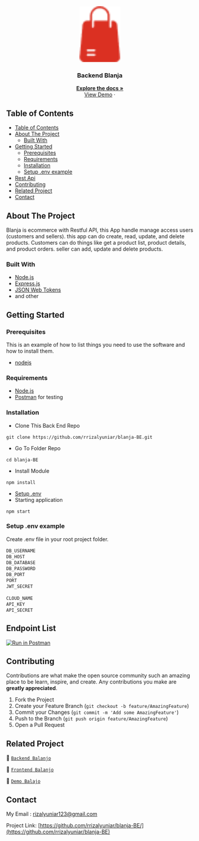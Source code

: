 <br />
<p align="center">
<div align="center">
<img height="150" src="./docs/logo.png" alt="Balanja" border="0"/>
</div>
  <h3 align="center">Backend Blanja</h3>
  <p align="center">
    <a href="https://github.com/rrizalyuniar/blanja-BE"><strong>Explore the docs »</strong></a>
    <br />
    <a href="https://blanja-production.up.railway.app/">View Demo</a>
    ·
 
  </p>
</p>

<!-- TABLE OF CONTENTS -->

## Table of Contents

- [Table of Contents](#table-of-contents)
- [About The Project](#about-the-project)
  - [Built With](#built-with)
- [Getting Started](#getting-started)
  - [Prerequisites](#prerequisites)
  - [Requirements](#requirements)
  - [Installation](#installation)
  - [Setup .env example](#setup-env-example)
- [Rest Api](#rest-api)
- [Contributing](#contributing)
- [Related Project](#related-project)
- [Contact](#contact)

<!-- ABOUT THE PROJECT -->

## About The Project

Blanja is ecommerce with Restful API, this App handle manage access users (customers and sellers). this app can do create, read, update, and delete
products. Customers can do things like get a product list, product details, and product orders. seller can add, update and delete products.

### Built With

- [Node.js](https://nodejs.org/en/)
- [Express.js](https://expressjs.com/)
- [JSON Web Tokens](https://jwt.io/)
- and other

<!-- GETTING STARTED -->

## Getting Started

### Prerequisites

This is an example of how to list things you need to use the software and how to install them.

- [nodejs](https://nodejs.org/en/download/)

### Requirements

- [Node.js](https://nodejs.org/en/)
- [Postman](https://www.getpostman.com/) for testing

### Installation

- Clone This Back End Repo

```
git clone https://github.com/rrizalyuniar/blanja-BE.git
```

- Go To Folder Repo

```
cd blanja-BE
```

- Install Module

```
npm install
```

- <a href="#setup-env-example">Setup .env</a>
- Starting application

```
npm start
```

### Setup .env example

Create .env file in your root project folder.

```env
DB_USERNAME
DB_HOST
DB_DATABASE
DB_PASSWORD
DB_PORT
PORT
JWT_SECRET

CLOUD_NAME
API_KEY
API_SECRET
```

## Endpoint List

[![Run in Postman](https://run.pstmn.io/button.svg)](https://documenter.getpostman.com/)

<!-- CONTRIBUTING -->

## Contributing

Contributions are what make the open source community such an amazing place to be learn, inspire, and create. Any contributions you make are **greatly appreciated**.

1. Fork the Project
2. Create your Feature Branch (`git checkout -b feature/AmazingFeature`)
3. Commit your Changes (`git commit -m 'Add some AmazingFeature'`)
4. Push to the Branch (`git push origin feature/AmazingFeature`)
5. Open a Pull Request

## Related Project

:rocket: [`Backend Balanjo`](https://github.com/rrizalyuniar/blanja-BE)

:rocket: [`Frontend Balanjo`](https://github.com/rrizalyuniar/blanja-FE)

:rocket: [`Demo Balajo`](https://blanjaa-fe.vercel.app/)

<!-- CONTACT -->

## Contact

My Email : rizalyuniar123@gmail.com

Project Link: [https://github.com/rrizalyuniar/blanja-BE/](https://github.com/rrizalyuniar/blanja-BE)